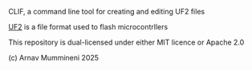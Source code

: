 CLIF, a command line tool for creating and editing UF2 files

[UF2](https://github.com/microsoft/uf2) is a file format used to flash microcontrllers

This repository is dual-licensed under either MIT licence or Apache 2.0

(c) Arnav Mummineni 2025
